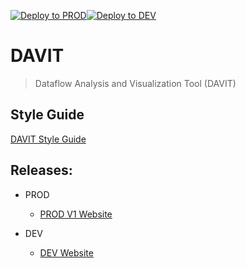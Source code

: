 [![Deploy to PROD](https://github.com/exxcellent/davit/actions/workflows/deploy-to-prod.yml/badge.svg)](https://github.com/exxcellent/davit/actions/workflows/deploy-to-prod.yml)[![Deploy to DEV](https://github.com/exxcellent/davit/actions/workflows/deploy-to-dev.yml/badge.svg)](https://github.com/exxcellent/davit/actions/workflows/deploy-to-dev.yml)

# DAVIT

> Dataflow Analysis and Visualization Tool (DAVIT)


## Style Guide

[DAVIT Style Guide](https://exxcellent.github.io/davit/style/)

## Releases:
- PROD
  - [PROD V1 Website](https://exxcellent.github.io/davit/v1/)

- DEV
  - [DEV Website](https://exxcellent.github.io/davit/dev/)
